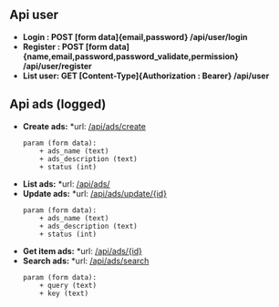 

## Api user
- **Login : POST [form data]{email,password} /api/user/login**
- **Register : POST [form data]{name,email,password,password_validate,permission} /api/user/register**
- **List user: GET [Content-Type]{Authorization : Bearer} /api/user**

## Api ads (logged)
- **Create ads:** 
	*url: [/api/ads/create](https://fb.com/bo.cuaban.7169)
	```
	param (form data):
		+ ads_name (text)
		+ ads_description (text)
		+ status (int)
	```
- **List ads:** 
	*url: [/api/ads/](https://fb.com/bo.cuaban.7169)
	``` ```
- **Update ads:** 
	*url: [/api/ads/update/{id}](https://fb.com/bo.cuaban.7169)
	```
	param (form data):
		+ ads_name (text)
		+ ads_description (text)
		+ status (int)
	```
- **Get item ads:** 
	*url: [/api/ads/{id}](https://fb.com/bo.cuaban.7169)
	```  ```
- **Search ads:** 
	*url: [/api/ads/search](https://fb.com/bo.cuaban.7169)
	```
	param (form data):
		+ query (text)
		+ key (text)
	```
